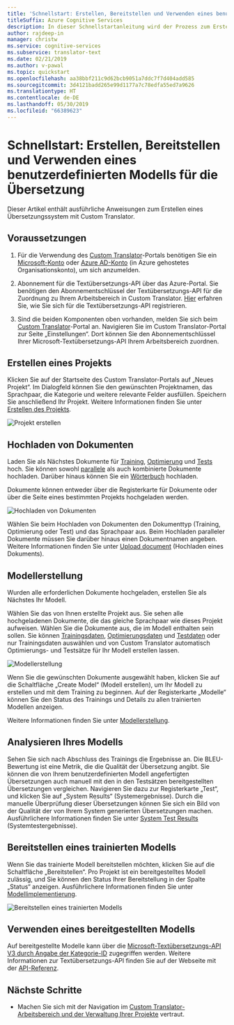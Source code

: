 ```yaml
---
title: 'Schnellstart: Erstellen, Bereitstellen und Verwenden eines benutzerdefinierten Modells: Benutzerdefinierter Translator'
titleSuffix: Azure Cognitive Services
description: In dieser Schnellstartanleitung wird der Prozess zum Erstellen eines Übersetzungssystems mit Custom Translator Schritt für Schritt beschrieben.
author: rajdeep-in
manager: christw
ms.service: cognitive-services
ms.subservice: translator-text
ms.date: 02/21/2019
ms.author: v-pawal
ms.topic: quickstart
ms.openlocfilehash: aa38bbf211c9d62bcb9051a7ddc7f7d404add585
ms.sourcegitcommit: 3d4121badd265e99d1177a7c78edfa55ed7a9626
ms.translationtype: HT
ms.contentlocale: de-DE
ms.lasthandoff: 05/30/2019
ms.locfileid: "66389623"
---
```

# <a name="quickstart-build-deploy-and-use-a-custom-model-for-translation"></a>Schnellstart: Erstellen, Bereitstellen und Verwenden eines benutzerdefinierten Modells für die Übersetzung

Dieser Artikel enthält ausführliche Anweisungen zum Erstellen eines Übersetzungssystem mit Custom Translator.

## <a name="prerequisites"></a>Voraussetzungen

1. Für die Verwendung des [Custom Translator](https://portal.customtranslator.azure.ai)-Portals benötigen Sie ein [Microsoft-Konto](https://signup.live.com) oder [Azure AD-Konto](https://docs.microsoft.com/azure/active-directory/fundamentals/active-directory-whatis) (in Azure gehostetes Organisationskonto), um sich anzumelden.

2. Abonnement für die Textübersetzungs-API über das Azure-Portal. Sie benötigen den Abonnementschlüssel der Textübersetzungs-API für die Zuordnung zu Ihrem Arbeitsbereich in Custom Translator. [Hier](https://docs.microsoft.com/azure/cognitive-services/translator/translator-text-how-to-signup) erfahren Sie, wie Sie sich für die Textübersetzungs-API registrieren.

3. Sind die beiden Komponenten oben vorhanden, melden Sie sich beim [Custom Translator](https://portal.customtranslator.azure.ai)-Portal an. Navigieren Sie im Custom Translator-Portal zur Seite „Einstellungen“. Dort können Sie den Abonnementschlüssel Ihrer Microsoft-Textübersetzungs-API Ihrem Arbeitsbereich zuordnen.

## <a name="create-a-project"></a>Erstellen eines Projekts

Klicken Sie auf der Startseite des Custom Translator-Portals auf „Neues Projekt“. Im Dialogfeld können Sie den gewünschten Projektnamen, das Sprachpaar, die Kategorie und weitere relevante Felder ausfüllen. Speichern Sie anschließend Ihr Projekt. Weitere Informationen finden Sie unter [Erstellen des Projekts](how-to-create-project.md).

![Projekt erstellen](media/quickstart/ct-how-to-create-project.png)


## <a name="upload-documents"></a>Hochladen von Dokumenten

Laden Sie als Nächstes Dokumente für [Training](training-and-model.md#training-dataset-for-custom-translator), [Optimierung](training-and-model.md#tuning-dataset-for-custom-translator) und [Tests](training-and-model.md#testing-dataset-for-custom-translator) hoch. Sie können sowohl [parallele](what-are-parallel-documents.md) als auch kombinierte Dokumente hochladen. Darüber hinaus können Sie ein [Wörterbuch](what-is-dictionary.md) hochladen.

Dokumente können entweder über die Registerkarte für Dokumente oder über die Seite eines bestimmten Projekts hochgeladen werden.

![Hochladen von Dokumenten](media/quickstart/ct-how-to-upload.png)

Wählen Sie beim Hochladen von Dokumenten den Dokumenttyp (Training, Optimierung oder Test) und das Sprachpaar aus. Beim Hochladen paralleler Dokumente müssen Sie darüber hinaus einen Dokumentnamen angeben. Weitere Informationen finden Sie unter [Upload document](how-to-upload-document.md) (Hochladen eines Dokuments).

## <a name="create-a-model"></a>Modellerstellung

Wurden alle erforderlichen Dokumente hochgeladen, erstellen Sie als Nächstes Ihr Modell.

Wählen Sie das von Ihnen erstellte Projekt aus. Sie sehen alle hochgeladenen Dokumente, die das gleiche Sprachpaar wie dieses Projekt aufweisen. Wählen Sie die Dokumente aus, die im Modell enthalten sein sollen. Sie können [Trainingsdaten](training-and-model.md#training-dataset-for-custom-translator), [Optimierungsdaten](training-and-model.md#tuning-dataset-for-custom-translator) und [Testdaten](training-and-model.md#testing-dataset-for-custom-translator) oder nur Trainingsdaten auswählen und von Custom Translator automatisch Optimierungs- und Testsätze für Ihr Modell erstellen lassen.

![Modellerstellung](media/quickstart/ct-how-to-train.png)

Wenn Sie die gewünschten Dokumente ausgewählt haben, klicken Sie auf die Schaltfläche „Create Model“ (Modell erstellen), um Ihr Modell zu erstellen und mit dem Training zu beginnen. Auf der Registerkarte „Modelle“ können Sie den Status des Trainings und Details zu allen trainierten Modellen anzeigen.

Weitere Informationen finden Sie unter [Modellerstellung](how-to-train-model.md).

## <a name="analyze-your-model"></a>Analysieren Ihres Modells

Sehen Sie sich nach Abschluss des Trainings die Ergebnisse an. Die BLEU-Bewertung ist eine Metrik, die die Qualität der Übersetzung angibt. Sie können die von Ihrem benutzerdefinierten Modell angefertigten Übersetzungen auch manuell mit den in den Testsätzen bereitgestellten Übersetzungen vergleichen. Navigieren Sie dazu zur Registerkarte „Test“, und klicken Sie auf „System Results“ (Systemergebnisse). Durch die manuelle Überprüfung dieser Übersetzungen können Sie sich ein Bild von der Qualität der von Ihrem System generierten Übersetzungen machen. Ausführlichere Informationen finden Sie unter [System Test Results](how-to-view-system-test-results.md) (Systemtestergebnisse).

## <a name="deploy-a-trained-model"></a>Bereitstellen eines trainierten Modells

Wenn Sie das trainierte Modell bereitstellen möchten, klicken Sie auf die Schaltfläche „Bereitstellen“. Pro Projekt ist ein bereitgestelltes Modell zulässig, und Sie können den Status Ihrer Bereitstellung in der Spalte „Status“ anzeigen. Ausführlichere Informationen finden Sie unter [Modellimplementierung](how-to-view-system-test-results.md#deploy-a-model).

![Bereitstellen eines trainierten Modells](media/quickstart/ct-how-to-deploy.png)

## <a name="use-a-deployed-model"></a>Verwenden eines bereitgestellten Modells

Auf bereitgestellte Modelle kann über die [Microsoft-Textübersetzungs-API V3 durch Angabe der Kategorie-ID](https://docs.microsoft.com/azure/cognitive-services/translator/reference/v3-0-translate?tabs=curl) zugegriffen werden. Weitere Informationen zur Textübersetzungs-API finden Sie auf der Webseite mit der [API-Referenz](https://docs.microsoft.com/azure/cognitive-services/translator/reference/v3-0-reference).

## <a name="next-steps"></a>Nächste Schritte

- Machen Sie sich mit der Navigation im [Custom Translator-Arbeitsbereich und der Verwaltung Ihrer Projekte](workspace-and-project.md) vertraut.

